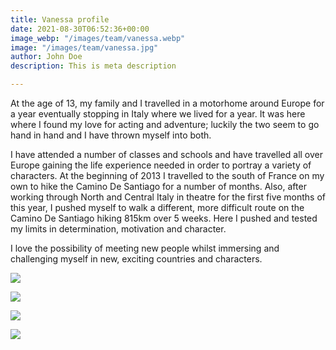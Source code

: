 ```yaml
---
title: Vanessa profile
date: 2021-08-30T06:52:36+00:00
image_webp: "/images/team/vanessa.webp"
image: "/images/team/vanessa.jpg"
author: John Doe
description: This is meta description

---
```

At the age of 13, my family and I travelled in a motorhome around Europe for a year eventually stopping in Italy where we lived for a year. It was here where I found my love for acting and adventure; luckily the two seem to go hand in hand and I have thrown myself into both.

I have attended a number of classes and schools and have travelled all over Europe gaining the life experience needed in order to portray a variety of characters. At the beginning of 2013 I travelled to the south of France on my own to hike the Camino De Santiago for a number of months. Also, after working through North and Central Italy in theatre for the first five months of this year, I pushed myself to walk a different, more difficult route on the Camino De Santiago hiking 815km over 5 weeks. Here I pushed and tested my limits in determination, motivation and character.

I love the possibility of meeting new people whilst immersing and challenging myself in new, exciting countries and characters.

![](/images/vanessap1.jpg)

![](/images/vanessap2.jpg)

![](/images/vanessap3.jpg)

![](/images/vanessap4.jpg)